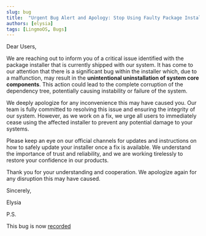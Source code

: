 ```yaml
---
slug: bug
title:  "Urgent Bug Alert and Apology: Stop Using Faulty Package Installer Immediately"
authors: [elysia]
tags: [LingmoOS, Bugs]
---
```


Dear Users,

We are reaching out to inform you of a critical issue identified with the package installer that is currently shipped with our system. It has come to our attention that there is a significant bug within the installer which, due to a malfunction, may result in the **unintentional uninstallation of system core components**. This action could lead to the complete corruption of the dependency tree, potentially causing instability or failure of the system.

We deeply apologize for any inconvenience this may have caused you. Our team is fully committed to resolving this issue and ensuring the integrity of our system. However, as we work on a fix, we urge all users to immediately cease using the affected installer to prevent any potential damage to your systems.

Please keep an eye on our official channels for updates and instructions on how to safely update your installer once a fix is available. We understand the importance of trust and reliability, and we are working tirelessly to restore your confidence in our products.

Thank you for your understanding and cooperation. We apologize again for any disruption this may have caused.

Sincerely,

Elysia

P.S.

This bug is now [recorded](http://lingmo-bug-tracker.unaux.com/view.php?id=3)